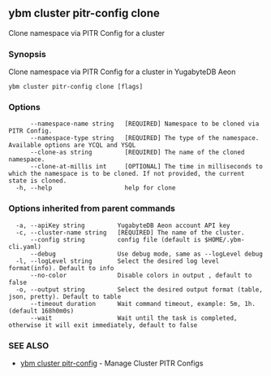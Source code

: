 ## ybm cluster pitr-config clone

Clone namespace via PITR Config for a cluster

### Synopsis

Clone namespace via PITR Config for a cluster in YugabyteDB Aeon

```
ybm cluster pitr-config clone [flags]
```

### Options

```
      --namespace-name string   [REQUIRED] Namespace to be cloned via PITR Config.
      --namespace-type string   [REQUIRED] The type of the namespace. Available options are YCQL and YSQL
      --clone-as string         [REQUIRED] The name of the cloned namespace.
      --clone-at-millis int     [OPTIONAL] The time in milliseconds to which the namespace is to be cloned. If not provided, the current state is cloned.
  -h, --help                    help for clone
```

### Options inherited from parent commands

```
  -a, --apiKey string         YugabyteDB Aeon account API key
  -c, --cluster-name string   [REQUIRED] The name of the cluster.
      --config string         config file (default is $HOME/.ybm-cli.yaml)
      --debug                 Use debug mode, same as --logLevel debug
  -l, --logLevel string       Select the desired log level format(info). Default to info
      --no-color              Disable colors in output , default to false
  -o, --output string         Select the desired output format (table, json, pretty). Default to table
      --timeout duration      Wait command timeout, example: 5m, 1h. (default 168h0m0s)
      --wait                  Wait until the task is completed, otherwise it will exit immediately, default to false
```

### SEE ALSO

* [ybm cluster pitr-config](ybm_cluster_pitr-config.md)	 - Manage Cluster PITR Configs

